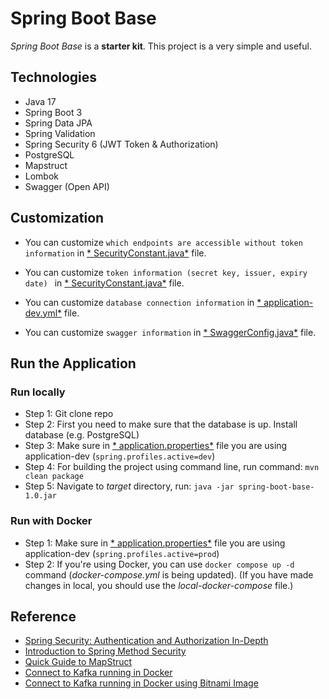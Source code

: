 # Spring Boot Base

*Spring Boot Base* is a **starter kit**. This project is a very simple and useful.

## Technologies

- Java 17
- Spring Boot 3
- Spring Data JPA
- Spring Validation
- Spring Security 6 (JWT Token & Authorization)
- PostgreSQL
- Mapstruct
- Lombok
- Swagger (Open API)

## Customization

- You can customize ```which endpoints are accessible without token information``` in [*
  SecurityConstant.java*](https://github.com/lammn224/Spring-Boot-Base/blob/master/src/main/java/com/lammai/SpringBootBase/constant/SecurityConstant.java)
  file.

- You can customize ```token information (secret key, issuer, expiry date) ``` in [*
  SecurityConstant.java*](https://github.com/lammn224/Spring-Boot-Base/blob/master/src/main/java/com/lammai/SpringBootBase/constant/SecurityConstant.java)
  file.
- You can customize ```database connection information``` in [*
  application-dev.yml*](https://github.com/lammn224/Spring-Boot-Base/blob/master/src/main/resources/application-dev.yml)
  file.
- You can customize ```swagger information``` in [*
  SwaggerConfig.java*](https://github.com/lammn224/Spring-Boot-Base/blob/master/src/main/java/com/lammai/SpringBootBase/config/SwaggerConfig.java)
  file.

## Run the Application

### Run locally

- Step 1: Git clone repo
- Step 2: First you need to make sure that the database is up. Install database (e.g. PostgreSQL)
- Step 3: Make sure in [*
  application.properties*](https://github.com/lammn224/Spring-Boot-Base/blob/master/src/main/resources/application.properties)
  file you are using application-dev (```spring.profiles.active=dev```)
- Step 4: For building the project using command line, run command: ```mvn clean package```
- Step 5: Navigate to *target* directory, run: ``` java -jar spring-boot-base-1.0.jar ```

### Run with Docker

- Step 1: Make sure in [*
  application.properties*](https://github.com/lammn224/Spring-Boot-Base/blob/master/src/main/resources/application.properties)
  file you are using application-dev (```spring.profiles.active=prod```)
- Step 2: If you're using Docker, you can use ```docker compose up -d``` command (*docker-compose.yml* is being
  updated). (If you have made changes in local,
  you should use the *local-docker-compose* file.)

## Reference

- [Spring Security: Authentication and Authorization In-Depth]
- [Introduction to Spring Method Security]
- [Quick Guide to MapStruct]
- [Connect to Kafka running in Docker]
- [Connect to Kafka running in Docker using Bitnami Image]

[Spring Security: Authentication and Authorization In-Depth]: <https://www.marcobehler.com/guides/spring-security#_authentication_with_spring_security>

[Introduction to Spring Method Security]: <https://www.baeldung.com/spring-security-method-security>

[Quick Guide to MapStruct]: <https://www.baeldung.com/mapstruct>

[Connect to Kafka running in Docker]: <https://stackoverflow.com/questions/51630260/connect-to-kafka-running-in-docker>

[Connect to Kafka running in Docker using Bitnami Image]:<https://github.com/bitnami/containers/tree/main/bitnami/kafka#accessing-apache-kafka-with-internal-and-external-clients>

